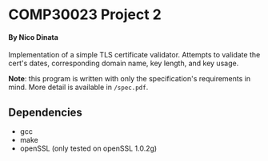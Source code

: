 # COMP30023 Project 2
#### By Nico Dinata
Implementation of a simple TLS certificate validator. Attempts to validate the cert's dates, corresponding domain name, key length, and key usage.

__Note__: this program is written with only the specification's requirements in mind. More detail is available in `/spec.pdf`.

## Dependencies
- gcc
- make
- openSSL (only tested on openSSL 1.0.2g)
